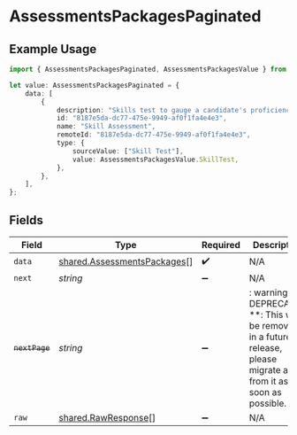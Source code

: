 # AssessmentsPackagesPaginated

## Example Usage

```typescript
import { AssessmentsPackagesPaginated, AssessmentsPackagesValue } from "@stackone/stackone-client-ts/sdk/models/shared";

let value: AssessmentsPackagesPaginated = {
    data: [
        {
            description: "Skills test to gauge a candidate's proficiency in job-specific skills",
            id: "8187e5da-dc77-475e-9949-af0f1fa4e4e3",
            name: "Skill Assessment",
            remoteId: "8187e5da-dc77-475e-9949-af0f1fa4e4e3",
            type: {
                sourceValue: ["Skill Test"],
                value: AssessmentsPackagesValue.SkillTest,
            },
        },
    ],
};
```

## Fields

| Field                                                                                                                   | Type                                                                                                                    | Required                                                                                                                | Description                                                                                                             |
| ----------------------------------------------------------------------------------------------------------------------- | ----------------------------------------------------------------------------------------------------------------------- | ----------------------------------------------------------------------------------------------------------------------- | ----------------------------------------------------------------------------------------------------------------------- |
| `data`                                                                                                                  | [shared.AssessmentsPackages](../../../sdk/models/shared/assessmentspackages.md)[]                                       | :heavy_check_mark:                                                                                                      | N/A                                                                                                                     |
| `next`                                                                                                                  | *string*                                                                                                                | :heavy_minus_sign:                                                                                                      | N/A                                                                                                                     |
| ~~`nextPage`~~                                                                                                          | *string*                                                                                                                | :heavy_minus_sign:                                                                                                      | : warning: ** DEPRECATED **: This will be removed in a future release, please migrate away from it as soon as possible. |
| `raw`                                                                                                                   | [shared.RawResponse](../../../sdk/models/shared/rawresponse.md)[]                                                       | :heavy_minus_sign:                                                                                                      | N/A                                                                                                                     |